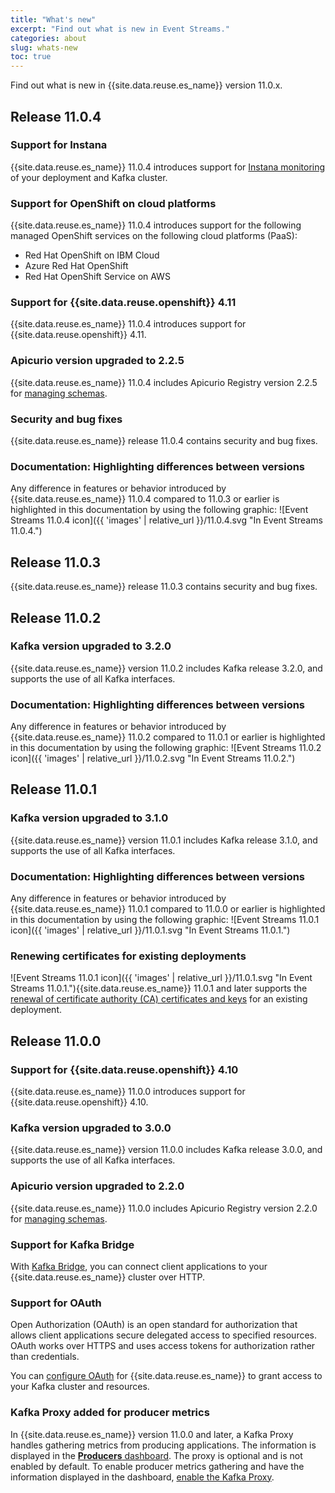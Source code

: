 ```yaml
---
title: "What's new"
excerpt: "Find out what is new in Event Streams."
categories: about
slug: whats-new
toc: true
---
```


Find out what is new in {{site.data.reuse.es_name}} version 11.0.x.

## Release 11.0.4

### Support for Instana

{{site.data.reuse.es_name}} 11.0.4 introduces support for [Instana monitoring](../../administering/cluster-health/#instana) of your deployment and Kafka cluster.

### Support for OpenShift on cloud platforms

{{site.data.reuse.es_name}} 11.0.4 introduces support for the following managed OpenShift services on the following cloud platforms (PaaS):

- Red Hat OpenShift on IBM Cloud
- Azure Red Hat OpenShift
- Red Hat OpenShift Service on AWS

### Support for {{site.data.reuse.openshift}} 4.11

{{site.data.reuse.es_name}} 11.0.4 introduces support for {{site.data.reuse.openshift}} 4.11.

### Apicurio version upgraded to 2.2.5

{{site.data.reuse.es_name}} 11.0.4 includes Apicurio Registry version 2.2.5 for [managing schemas](../../schemas/overview/#schema-registry).

### Security and bug fixes

{{site.data.reuse.es_name}} release 11.0.4 contains security and bug fixes.

### Documentation: Highlighting differences between versions

Any difference in features or behavior introduced by {{site.data.reuse.es_name}} 11.0.4 compared to 11.0.3 or earlier is highlighted in this documentation by using the following graphic: ![Event Streams 11.0.4 icon]({{ 'images' | relative_url }}/11.0.4.svg "In Event Streams 11.0.4.")

## Release 11.0.3

{{site.data.reuse.es_name}} release 11.0.3 contains security and bug fixes.

## Release 11.0.2

### Kafka version upgraded to 3.2.0

{{site.data.reuse.es_name}} version 11.0.2 includes Kafka release 3.2.0, and supports the use of all Kafka interfaces.

### Documentation: Highlighting differences between versions

Any difference in features or behavior introduced by {{site.data.reuse.es_name}} 11.0.2 compared to 11.0.1 or earlier is highlighted in this documentation by using the following graphic: ![Event Streams 11.0.2 icon]({{ 'images' | relative_url }}/11.0.2.svg "In Event Streams 11.0.2.")

## Release 11.0.1

### Kafka version upgraded to 3.1.0

{{site.data.reuse.es_name}} version 11.0.1 includes Kafka release 3.1.0, and supports the use of all Kafka interfaces.

### Documentation: Highlighting differences between versions

Any difference in features or behavior introduced by {{site.data.reuse.es_name}} 11.0.1 compared to 11.0.0 or earlier is highlighted in this documentation by using the following graphic: ![Event Streams 11.0.1 icon]({{ 'images' | relative_url }}/11.0.1.svg "In Event Streams 11.0.1.")

### Renewing certificates for existing deployments

![Event Streams 11.0.1 icon]({{ 'images' | relative_url }}/11.0.1.svg "In Event Streams 11.0.1."){{site.data.reuse.es_name}} 11.0.1 and later supports the [renewal of certificate authority (CA) certificates and keys](../../security/renewing-certificates/) for an existing deployment.

## Release 11.0.0

### Support for {{site.data.reuse.openshift}} 4.10

{{site.data.reuse.es_name}} 11.0.0 introduces support for {{site.data.reuse.openshift}} 4.10.

### Kafka version upgraded to 3.0.0

{{site.data.reuse.es_name}} version 11.0.0 includes Kafka release 3.0.0, and supports the use of all Kafka interfaces.

### Apicurio version upgraded to 2.2.0

{{site.data.reuse.es_name}} 11.0.0 includes Apicurio Registry version 2.2.0 for [managing schemas](../../schemas/overview/#schema-registry).

### Support for Kafka Bridge

With [Kafka Bridge](../../connecting/kafka-bridge/), you can connect client applications to your {{site.data.reuse.es_name}} cluster over HTTP.

### Support for OAuth

Open Authorization (OAuth) is an open standard for authorization that allows client applications secure delegated access to specified resources. OAuth works over HTTPS and uses access tokens for authorization rather than credentials.


You can [configure OAuth](../../installing/configuring/#enabling-oauth) for {{site.data.reuse.es_name}} to grant access to your Kafka cluster and resources.

### Kafka Proxy added for producer metrics

In {{site.data.reuse.es_name}} version 11.0.0 and later, a Kafka Proxy handles gathering metrics from producing applications. The information is displayed in the [**Producers** dashboard](../../administering/topic-health/). The proxy is optional and is not enabled by default. To enable producer metrics gathering and have the information displayed in the dashboard, [enable the Kafka Proxy](../../installing/configuring/#enabling-collection-of-producer-metrics).
